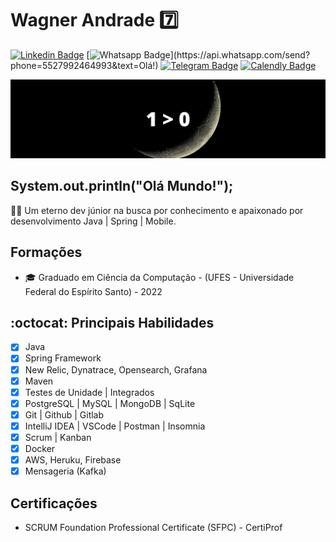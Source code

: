 # Wagner Andrade :seven:

[![Linkedin Badge](https://img.shields.io/badge/-LinkedIn-blue?style=flat-square&logo=Linkedin&logoColor=white&link=https://www.linkedin.com/in/wagnerpbandrade/)](https://www.linkedin.com/in/wagnerpbandrade/)
[![Whatsapp Badge](https://img.shields.io/badge/-Whatsapp-4CA143?style=flat-square&labelColor=4CA143&logo=whatsapp&logoColor=white&link=https://api.whatsapp.com/send?phone=5527992464993&text=Olá!)](https://api.whatsapp.com/send?phone=5527992464993&text=Olá!)
[![Telegram Badge](https://img.shields.io/badge/-Telegram-1ca0f1?style=flat-square&labelColor=1ca0f1&logo=telegram&logoColor=white&link=https://t.me/rengawandrade)](https://t.me/rengawandrade)
[![Calendly Badge](https://img.shields.io/badge/-Calendly-yellowgreen)](https://calendly.com/wagnerpbandrade) 

![Imagem_capa](/capa.jpg)

## System.out.println("Olá Mundo!");
:man_technologist: Um eterno dev júnior na busca por conhecimento e apaixonado por desenvolvimento Java | Spring | Mobile.

## Formações
- 🎓 Graduado em Ciência da Computação - (UFES - Universidade Federal do Espírito Santo) - 2022

## :octocat:  Principais Habilidades
- [x] Java
- [x] Spring Framework
- [x] New Relic, Dynatrace, Opensearch, Grafana
- [x] Maven
- [x] Testes de Unidade | Integrados
- [x] PostgreSQL | MySQL | MongoDB | SqLite
- [x] Git | Github | Gitlab
- [x] IntelliJ IDEA | VSCode | Postman | Insomnia
- [x] Scrum | Kanban
- [x] Docker
- [x] AWS, Heruku, Firebase
- [x] Mensageria (Kafka)

## Certificações
- SCRUM Foundation Professional Certificate (SFPC) - CertiProf

